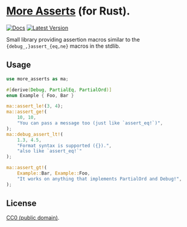 # [More Asserts](https://crates.io/crates/more-asserts) (for Rust).

[![Docs](https://docs.rs/more-asserts/badge.svg)](https://docs.rs/more-asserts)
[![Latest Version](https://img.shields.io/crates/v/arcstr.svg)](https://crates.io/crates/more-asserts)
<!-- ![Minimum Rust Version](https://img.shields.io/badge/MSRV%201.38.0-blue.svg) -->

Small library providing assertion macros similar to the `{debug_,}assert_{eq,ne}` macros in the stdlib.

## Usage

```rust
use more_asserts as ma;

#[derive(Debug, PartialEq, PartialOrd)]
enum Example { Foo, Bar }

ma::assert_le!(3, 4);
ma::assert_ge!(
    10, 10,
    "You can pass a message too (just like `assert_eq!`)",
);
ma::debug_assert_lt!(
    1.3, 4.5,
    "Format syntax is supported ({}).",
    "also like `assert_eq!`"
);

ma::assert_gt!(
    Example::Bar, Example::Foo,
    "It works on anything that implements PartialOrd and Debug!",
);
```

## License

[CC0 (public domain)](https://creativecommons.org/publicdomain/zero/1.0/).
